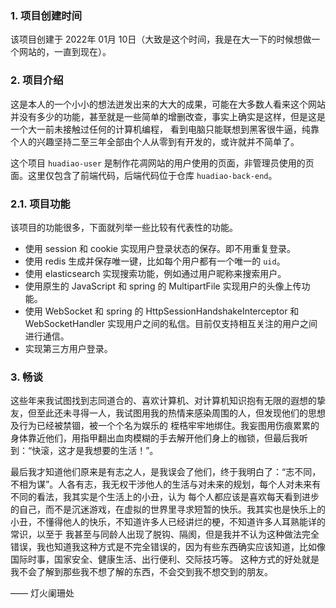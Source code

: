 ### 1. 项目创建时间
该项目创建于 2022年 01月 10日（大致是这个时间，我是在大一下的时候想做一个网站的，一直到现在）。

### 2. 项目介绍
这是本人的一个小小的想法迸发出来的大大的成果，可能在大多数人看来这个网站并没有多少的功能，甚至就是一些简单的增删改查，事实上确实是这样，但是这是一个大一前未接触过任何的计算机编程，
看到电脑只能联想到黑客很牛逼，纯靠个人的兴趣坚持二至三年全部由个人从零到有开发的，或许就并不简单了。

这个项目 `huadiao-user` 是制作花凋网站的用户使用的页面，非管理员使用的页面。这里仅包含了前端代码，后端代码位于仓库 `huadiao-back-end`。

### 2.1. 项目功能

该项目的功能很多，下面就列举一些比较有代表性的功能。

- 使用 session 和 cookie 实现用户登录状态的保存。即不用重复登录。
- 使用 redis 生成并保存唯一键，比如每个用户都有一个唯一的 `uid`。
- 使用 elasticsearch 实现搜索功能，例如通过用户昵称来搜索用户。
- 使用原生的 JavaScript 和 spring 的 MultipartFile 实现用户的头像上传功能。
- 使用 WebSocket 和 spring 的 HttpSessionHandshakeInterceptor 和 WebSocketHandler
实现用户之间的私信。目前仅支持相互关注的用户之间进行通信。
- 实现第三方用户登录。

### 3. 畅谈
这些年来我试图找到志同道合的、喜欢计算机、对计算机知识抱有无限的遐想的挚友，但至此还未寻得一人，我试图用我的热情来感染周围的人，但发现他们的思想及行为已经被禁锢，被一个个名为娱乐的
桎梏牢牢地绑住。我妄图用伤痕累累的身体靠近他们，用指甲翻出血肉模糊的手去解开他们身上的枷锁，但最后我听到：“快滚，这才是我想要的生活！”。

最后我才知道他们原来是有志之人，是我误会了他们，终于我明白了：“志不同，不相为谋”。人各有志，我无权干涉他人的生活与对未来的规划，每个人对未来有不同的看法，我其实是个生活上的小丑，认为
每个人都应该是喜欢每天看到进步的自己，而不是沉迷游戏，在虚拟的世界里寻求短暂的快乐。我其实也是快乐上的小丑，不懂得他人的快乐，不知道许多人已经讲烂的梗，不知道许多人耳熟能详的常识，以至于
我甚至与同龄人出现了脱钩、隔阂，但是我并不认为这种做法完全错误，我也知道我这种方式是不完全错误的，因为有些东西确实应该知道，比如像国际时事，国家安全、健康生活、出行便利、交际技巧等。
这种方式的好处就是我不会了解到那些我不想了解的东西，不会交到我不想交到的朋友。

—— 灯火阑珊处
